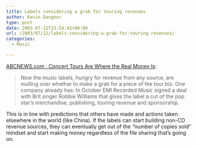 ```yaml
---
title: Labels considering a grab for touring revenues
author: Kevin Dangoor
type: post
date: 2003-07-12T23:54:42+00:00
url: /2003/07/12/labels-considering-a-grab-for-touring-revenues/
categories:
  - Music

---
```

[ABCNEWS.com : Concert Tours Are Where the Real Money Is][1]:

> Now the music labels, hungry for revenue from any source, are mulling over whether to make a grab for a piece of the tour biz. One company already has: In October EMI Recorded Music signed a deal with Brit singer Robbie Williams that gives the label a cut of the pop star&#8217;s merchandise, publishing, touring revenue and sponsorship.

This is in line with predictions that others have made and actions taken elsewhere in the world (like China). If the labels can start building non-CD revenue sources, they can eventually get out of the &#8220;number of copies sold&#8221; mindset and start making money regardless of the file sharing that&#8217;s going on.

 [1]: http://abcnews.go.com/sections/business/Entertainment/forbes_concertcash_030711.html "ABCNEWS.com : Concert Tours Are Where the Real Money Is"